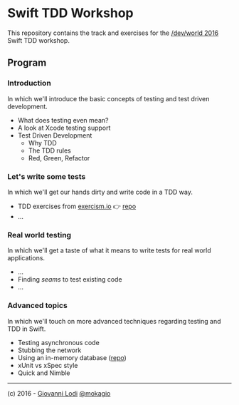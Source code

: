 # Swift TDD Workshop

This repository contains the track and exercises for the [/dev/world
2016](http://2016.devworld.com.au/) Swift TDD workshop.

## Program

### Introduction

In which we'll introduce the basic concepts of testing and test driven
development.

- What does testing even mean?
- A look at Xcode testing support
- Test Driven Development
	- Why TDD
	- The TDD rules
	- Red, Green, Refactor


### Let's write some tests

In which we'll get our hands dirty and write code in a TDD way.

- TDD exercises from [exercism.io](http://exercism.io/) 👉 [repo](https://github.com/mokagio/swift-tdd-exercises)
- ...

### Real world testing

In which we'll get a taste of what it means to write tests for real world
applications.

- ...
- Finding _seams_ to test existing code
- ...

### Advanced topics

In which we'll touch on more advanced techniques regarding testing and TDD in
Swift.

- Testing asynchronous code
- Stubbing the network
- Using an in-memory database ([repo](https://github.com/mokacoding/unit-test-in-memory-realm-example))
- xUnit vs xSpec style
- Quick and Nimble

---

(c) 2016 - [Giovanni Lodi](http://giovannilodi.com) [@mokagio](https://twitter.com/mokagio)

